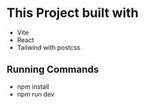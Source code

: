 # This Project built with

- Vite
- React
- Tailwind with postcss

## Running Commands

- npm install
- npm run dev
